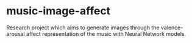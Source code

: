 # music-image-affect
Research project which aims to generate images through the valence-arousal affect representation of the music with Neural Network models.
